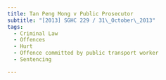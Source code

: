 ```yaml
---
title: Tan Peng Mong v Public Prosecutor 
subtitle: "[2013] SGHC 229 / 31\_October\_2013"
tags:
  - Criminal Law
  - Offences
  - Hurt
  - Offence committed by public transport worker
  - Sentencing

---
```


